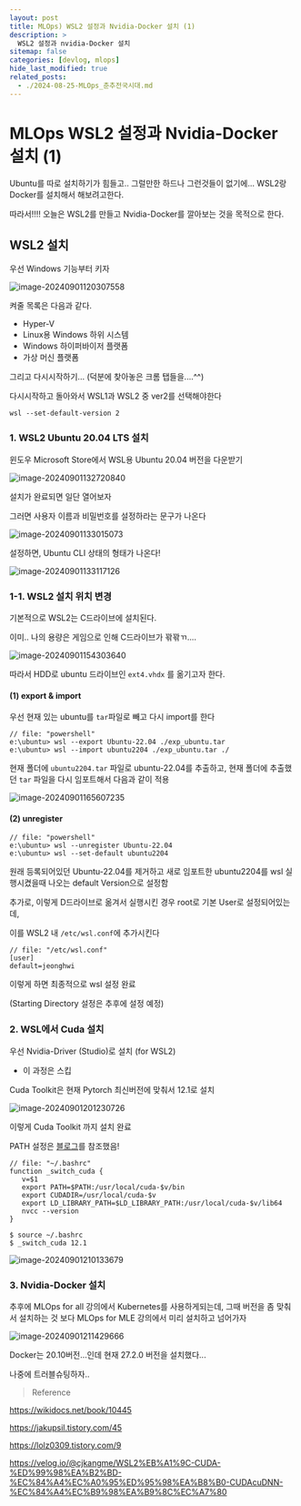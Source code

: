 ```yaml
---
layout: post
title: MLOps) WSL2 설정과 Nvidia-Docker 설치 (1)
description: >
  WSL2 설정과 nvidia-Docker 설치
sitemap: false
categories: [devlog, mlops]
hide_last_modified: true
related_posts:
  - ./2024-08-25-MLOps_춘추전국시대.md
---
```


# MLOps WSL2 설정과 Nvidia-Docker 설치 (1)

Ubuntu를 따로 설치하기가 힘들고.. 그럴만한 하드나 그런것들이 없기에... WSL2랑 Docker를 설치해서 해보려고한다.

따라서!!!! 오늘은 WSL2를 만들고 Nvidia-Docker를 깔아보는 것을 목적으로 한다.

## WSL2 설치

우선 Windows 기능부터 키자

![image-20240901120307558](../../../images/2024-09-01-WSL2_WindowDocker/image-20240901120307558.png)

켜줄 목록은 다음과 같다.

* Hyper-V
* Linux용 Windows 하위 시스템
* Windows 하이퍼바이저 플랫폼
* 가상 머신 플랫폼

그리고 다시시작하기... (덕분에 찾아놓은 크롬 탭들을....^^)

다시시작하고 돌아와서 WSL1과 WSL2 중 ver2를 선택해야한다

~~~shell
wsl --set-default-version 2
~~~



### 1. WSL2 Ubuntu 20.04 LTS 설치

윈도우 Microsoft Store에서 WSL용 Ubuntu 20.04 버전을 다운받기

![image-20240901132720840](../../../images/2024-09-01-WSL2_WindowDocker/image-20240901132720840.png)

설치가 완료되면 일단 열어보자

그러면 사용자 이름과 비밀번호를 설정하라는 문구가 나온다

![image-20240901133015073](../../../images/2024-09-01-WSL2_WindowDocker/image-20240901133015073.png)

설정하면, Ubuntu CLI 상태의 형태가 나온다!

![image-20240901133117126](../../../images/2024-09-01-WSL2_WindowDocker/image-20240901133117126.png)

### 1-1. WSL2 설치 위치 변경

기본적으로 WSL2는 C드라이브에 설치된다.

이미.. 나의 용량은 게임으로 인해 C드라이브가 꽊꽊ㄲ....

![image-20240901154303640](../../../images/2024-09-01-WSL2_WindowDocker/image-20240901154303640.png)

따라서 HDD로 ubuntu 드라이브인 `ext4.vhdx` 를 옮기고자 한다.

#### **(1) export & import**

우선 현재 있는 ubuntu를 `tar`파일로 빼고 다시 import를 한다

~~~shell
// file: "powershell"
e:\ubuntu> wsl --export Ubuntu-22.04 ./exp_ubuntu.tar
e:\ubuntu> wsl --import ubuntu2204 ./exp_ubuntu.tar ./
~~~

현재 폴더에 `ubuntu2204.tar` 파일로 ubuntu-22.04를 추출하고, 현재 폴더에 추출했던 `tar` 파일을 다시 임포트해서 다음과 같이 적용

![image-20240901165607235](../../../images/2024-09-01-WSL2_WindowDocker/image-20240901165607235.png)

#### (2) unregister

~~~shell
// file: "powershell"
e:\ubuntu> wsl --unregister Ubuntu-22.04
e:\ubuntu> wsl --set-default ubuntu2204
~~~

원래 등록되어있던 Ubuntu-22.04를 제거하고 새로 임포트한 ubuntu2204를 wsl 실행시켰을때 나오는 default Version으로 설정함

추가로, 이렇게 D드라이브로 옮겨서 실행시킨 경우 root로 기본 User로 설정되어있는데,

이를 WSL2 내 `/etc/wsl.conf`에 추가시킨다

~~~shell
// file: "/etc/wsl.conf"
[user]
default=jeonghwi
~~~

이렇게 하면 최종적으로 wsl 설정 완료

(Starting Directory 설정은 추후에 설정 예정)



### 2. WSL에서 Cuda 설치

우선 Nvidia-Driver (Studio)로 설치 (for WSL2) 

* 이 과정은 스킵

Cuda Toolkit은 현재 Pytorch 최신버전에 맞춰서 12.1로 설치

![image-20240901201230726](../../../images/2024-09-01-WSL2_WindowDocker/image-20240901201230726.png)

이렇게 Cuda Toolkit 까지 설치 완료

PATH 설정은 [블로그](https://velog.io/@cjkangme/WSL2%EB%A1%9C-CUDA-%ED%99%98%EA%B2%BD-%EC%84%A4%EC%A0%95%ED%95%98%EA%B8%B0-CUDAcuDNN-%EC%84%A4%EC%B9%98%EA%B9%8C%EC%A7%80)를 참조했음!

~~~shell
// file: "~/.bashrc"
function _switch_cuda {
   v=$1
   export PATH=$PATH:/usr/local/cuda-$v/bin
   export CUDADIR=/usr/local/cuda-$v
   export LD_LIBRARY_PATH=$LD_LIBRARY_PATH:/usr/local/cuda-$v/lib64
   nvcc --version
}
~~~

~~~shell
$ source ~/.bashrc
$ _switch_cuda 12.1
~~~

![image-20240901210133679](../../../images/2024-09-01-WSL2_WindowDocker/image-20240901210133679.png)



### 3. Nvidia-Docker 설치

추후에 MLOps for all 강의에서 Kubernetes를 사용하게되는데, 그때 버전을 좀 맞춰서 설치하는 것 보다 MLOps for MLE 강의에서 미리 설치하고 넘어가자

![image-20240901211429666](../../../images/2024-09-01-WSL2_WindowDocker/image-20240901211429666.png)

Docker는 20.10버전...인데 현재 27.2.0 버전을 설치했다...

나중에 트러블슈팅하자..









>  Reference

https://wikidocs.net/book/10445

https://jakupsil.tistory.com/45

https://lolz0309.tistory.com/9

https://velog.io/@cjkangme/WSL2%EB%A1%9C-CUDA-%ED%99%98%EA%B2%BD-%EC%84%A4%EC%A0%95%ED%95%98%EA%B8%B0-CUDAcuDNN-%EC%84%A4%EC%B9%98%EA%B9%8C%EC%A7%80